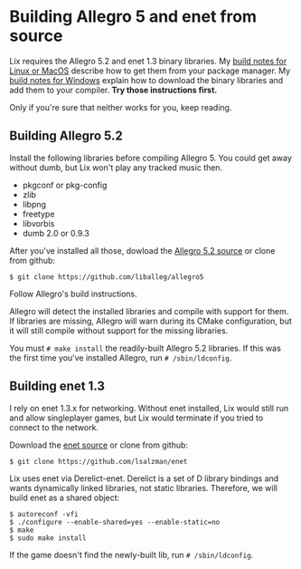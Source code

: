 Building Allegro 5 and enet from source
=======================================

Lix requires the Allegro 5.2 and enet 1.3 binary libraries.
My [build notes for Linux or MacOS](
https://github.com/SimonN/LixD/blob/master/doc/build/linux.md)
describe how to get them from your package manager.
My [build notes for Windows](
https://raw.githubusercontent.com/SimonN/LixD/master/doc/build/win64.txt)
explain how to download the binary libraries and add them to your compiler.
**Try those instructions first.**

Only if you're sure that neither works for you, keep reading.



Building Allegro 5.2
--------------------

Install the following libraries before compiling Allegro 5.
You could get away without dumb, but Lix won't play any tracked music then.

* pkgconf or pkg-config
* zlib
* libpng
* freetype
* libvorbis
* dumb 2.0 or 0.9.3

After you've installed all those, dowload the
[Allegro 5.2 source](https://github.com/liballeg/allegro5/archive/master.zip)
or clone from github:

    $ git clone https://github.com/liballeg/allegro5

Follow Allegro's build instructions.

Allegro will detect the installed libraries and compile with support for them.
If libraries are missing, Allegro will warn during its CMake configuration,
but it will still compile without support for the missing libraries.

You must `# make install` the readily-built Allegro 5.2 libraries. If
this was the first time you've installed Allegro, run `# /sbin/ldconfig`.



Building enet 1.3
-----------------

I rely on enet 1.3.x for networking. Without enet installed, Lix would still
run and allow singleplayer games, but Lix would terminate if you tried to
connect to the network.

Download the [enet source](https://github.com/lsalzman/enet/archive/master.zip)
or clone from github:

    $ git clone https://github.com/lsalzman/enet

Lix uses enet via Derelict-enet. Derelict is a set of D library bindings and
wants dynamically linked libraries, not static libraries. Therefore, we will
build enet as a shared object:

    $ autoreconf -vfi
    $ ./configure --enable-shared=yes --enable-static=no
    $ make
    $ sudo make install

If the game doesn't find the newly-built lib, run `# /sbin/ldconfig`.
